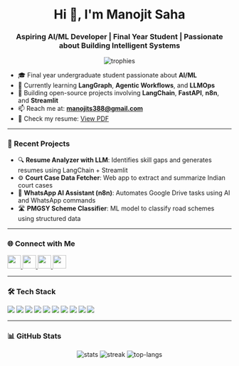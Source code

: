 <h1 align="center">Hi 👋, I'm Manojit Saha</h1>
<h3 align="center">Aspiring AI/ML Developer | Final Year Student | Passionate about Building Intelligent Systems</h3>

<p align="center">
  <img src="https://github-profile-trophy.vercel.app/?username=manojit2943p&theme=gruvbox&margin-w=15&margin-h=15" alt="trophies" />
</p>

- 🎓 Final year undergraduate student passionate about **AI/ML**  
- 🌱 Currently learning **LangGraph**, **Agentic Workflows**, and **LLMOps**  
- 🤖 Building open-source projects involving **LangChain**, **FastAPI**, **n8n**, and **Streamlit**  
- 📫 Reach me at: **manojits388@gmail.com**  
- 💼 Check my resume: [View PDF](https://1drv.ms/b/c/d8a2df860989d302/Eb1mduVmA7dJkiTCCiD2TEgBls3RstUZpQnEKrJh0ib-cQ)

---

### 🧠 Recent Projects
- 🔍 **Resume Analyzer with LLM**: Identifies skill gaps and generates resumes using LangChain + Streamlit  
- ⚙️ **Court Case Data Fetcher**: Web app to extract and summarize Indian court cases  
- 🤖 **WhatsApp AI Assistant (n8n)**: Automates Google Drive tasks using AI and WhatsApp commands  
- 🛣️ **PMGSY Scheme Classifier**: ML model to classify road schemes using structured data

---

### 🌐 Connect with Me

<p align="left">
  <a href="https://www.linkedin.com/in/manojit-saha" target="_blank">
    <img src="https://raw.githubusercontent.com/rahuldkjain/github-profile-readme-generator/master/src/images/icons/Social/linked-in-alt.svg" width="30" />
  </a>
  <a href="https://www.kaggle.com/manojit2943p" target="_blank">
    <img src="https://raw.githubusercontent.com/rahuldkjain/github-profile-readme-generator/master/src/images/icons/Social/kaggle.svg" width="30" />
  </a>
  <a href="https://leetcode.com/u/manojitsaha788/" target="_blank">
    <img src="https://raw.githubusercontent.com/rahuldkjain/github-profile-readme-generator/master/src/images/icons/Social/leet-code.svg" width="30" />
  </a>
  <a href="https://www.geeksforgeeks.org/user/manojits8z5o/" target="_blank">
    <img src="https://raw.githubusercontent.com/rahuldkjain/github-profile-readme-generator/master/src/images/icons/Social/geeks-for-geeks.svg" width="30" />
  </a>
</p>

---

### 🛠️ Tech Stack

<p align="left">
  <img src="https://img.shields.io/badge/-Python-3776AB?logo=python&logoColor=white&style=flat-square" />
  <img src="https://img.shields.io/badge/-Scikit_Learn-F7931E?logo=scikit-learn&logoColor=white&style=flat-square" />
  <img src="https://img.shields.io/badge/-Pandas-150458?logo=pandas&logoColor=white&style=flat-square" />
  <img src="https://img.shields.io/badge/-Flask-000000?logo=flask&logoColor=white&style=flat-square" />
  <img src="https://img.shields.io/badge/-FastAPI-009688?logo=fastapi&logoColor=white&style=flat-square" />
  <img src="https://img.shields.io/badge/-LangChain-000000?logo=langchain&logoColor=white&style=flat-square" />
  <img src="https://img.shields.io/badge/-n8n-E87722?logo=n8n&logoColor=white&style=flat-square" />
  <img src="https://img.shields.io/badge/-Docker-2496ED?logo=docker&logoColor=white&style=flat-square" />
  <img src="https://img.shields.io/badge/-MongoDB-47A248?logo=mongodb&logoColor=white&style=flat-square" />
  <img src="https://img.shields.io/badge/-Linux-FCC624?logo=linux&logoColor=black&style=flat-square" />
</p>

---

### 📊 GitHub Stats

<p align="center">
  <img src="https://github-readme-stats.vercel.app/api?username=manojit2943p&show_icons=true&theme=tokyonight" alt="stats" />
  <img src="https://github-readme-streak-stats.herokuapp.com/?user=manojit2943p&theme=tokyonight" alt="streak" />
  <img src="https://github-readme-stats.vercel.app/api/top-langs?username=manojit2943p&layout=compact&theme=tokyonight" alt="top-langs" />
</p>
